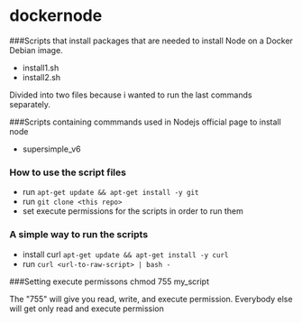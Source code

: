 # dockernode
###Scripts that install packages that are needed to install Node on a Docker Debian image.
- install1.sh
- install2.sh

Divided into two files because i wanted to run the last commands separately.

###Scripts containing commmands used in Nodejs official page to install node
- supersimple_v6

### How to use the script files
- run `apt-get update && apt-get install -y git`
- run `git clone <this repo>`
- set execute permissions for the scripts in order to run them

### A simple way to run the scripts
- install curl `apt-get update && apt-get install -y curl`
- run `curl <url-to-raw-script> | bash -`

###Setting execute permissons
    chmod 755 my_script

The "755" will give you read, write, and execute permission. Everybody else will get only read and execute permission
